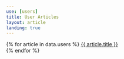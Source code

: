 ```yaml
---
use: [users]
title: User Articles
layout: article
landing: true
---
```

{% for article in data.users %}
<a href="{{ article.url }}">{{ article.title }}</a><br>
{% endfor %}
